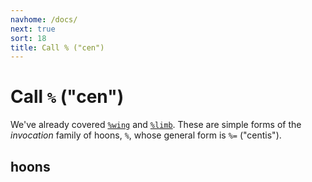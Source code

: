 ```yaml
---
navhome: /docs/
next: true
sort: 18
title: Call % ("cen")
---
```


# Call `%` ("cen")

We've already covered [`%wing`](../limb/wing) and [`%limb`](../limb/limb).  These are simple 
forms of the *invocation* family of hoons, `%`, whose general 
form is `%=` ("centis").

## hoons

<list dataPreview="true" className="runes"></list>
